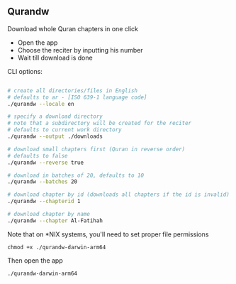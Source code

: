 ## Qurandw

Download whole Quran chapters in one click

- Open the app
- Choose the reciter by inputting his number
- Wait till download is done

CLI options:

```bash

# create all directories/files in English
# defaults to ar - [ISO 639-1 language code]
./qurandw --locale en 

# specify a download directory
# note that a subdirectory will be created for the reciter
# defaults to current work directory
./qurandw --output ./downloads 

# download small chapters first (Quran in reverse order)
# defaults to false
./qurandw --reverse true

# download in batches of 20, defaults to 10
./qurandw --batches 20

# download chapter by id (downloads all chapters if the id is invalid)
./qurandw --chapterid 1

# download chapter by name
./qurandw --chapter Al-Fatihah

```

Note that on *NIX systems, you'll need to set proper file permissions

```shell
chmod +x ./qurandw-darwin-arm64
```

Then open the app

```shell
./qurandw-darwin-arm64
```